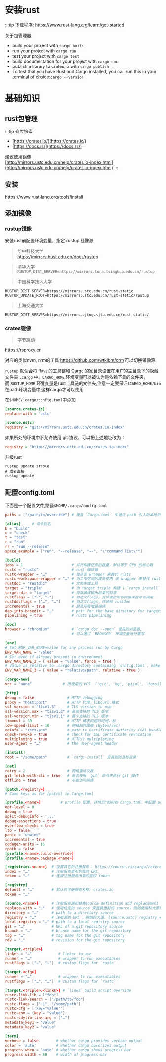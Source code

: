 # 安装rust

:::tip
下载程序: <https://www.rust-lang.org/learn/get-started>

关于包管理器

- build your project with `cargo build`
- run your project with `cargo run`
- test your project with `cargo test`
- build documentation for your project with `cargo doc`
- publish a library to crates.io with `cargo publish`
- To test that you have Rust and Cargo installed, you can run this in your terminal of choice:`cargo --version`

# 基础知识

## rust包管理

:::tip
仓库搜索

- [https://crates.io/](https://crates.io/)
- [https://docs.rs/](https://docs.rs/)

建议使用镜像  
[http://mirrors.ustc.edu.cn/help/crates.io-index.html](http://mirrors.ustc.edu.cn/help/crates.io-index.html)
:::

## 安装

<https://www.rust-lang.org/tools/install>

## 添加镜像

### rustup镜像

安装rust前配置环境变量，指定 rustup 镜像源  

> 华中科技大学  
https://mirrors.hust.edu.cn/docs/rustup


 > 清华大学    
`RUSTUP_DIST_SERVER=https://mirrors.tuna.tsinghua.edu.cn/rustup`

 > 中国科学技术大学  

```shell
RUSTUP_DIST_SERVER=https://mirrors.ustc.edu.cn/rust-static
RUSTUP_UPDATE_ROOT=https://mirrors.ustc.edu.cn/rust-static/rustup
```

 > 上海交通大学  
 
`RUSTUP_DIST_SERVER=https://mirrors.sjtug.sjtu.edu.cn/rust-static/`


### crates镜像


> 字节跳动

 https://rsproxy.cn

 对应的类似nvm, nrm的工具 https://github.com/wtklbm/crm
 可以切换镜像源
 

`rustup` 默认会将 Rust 的工具链和 Cargo 的家目录设置在用户的主目录下的隐藏文件夹 `.cargo` 中。`CARGO_HOME` 环境变量可以被认为是依赖下载的文件夹，而 `RUSTUP_HOME` 环境变量是rust工具链的文件夹,注意一定要保证`$CARGO_HOME/bin`在path环境变量中,这样cargo才可以使用
 
在`$HOME/.cargo/config.toml`中添加

```ini
[source.crates-io]
replace-with = 'ustc'

[source.ustc]
registry = "git://mirrors.ustc.edu.cn/crates.io-index"
```

如果所处的环境中不允许使用 git 协议，可以把上述地址改为：

```ini
registry = "https://mirrors.ustc.edu.cn/crates.io-index"
```

升级rust

```shell
rustup update stable
# 或者直接
rustup update
```

## 配置config.toml

下面是一个配置文件,路径`$HOME/.cargo/config.toml`

```toml
paths = ["/path/to/override"] # 覆盖 `Cargo.toml` 中通过 path 引入的本地依赖

[alias]     # 命令别名
b = "build"
c = "check"
t = "test"
r = "run"
rr = "run --release"
space_example = ["run", "--release", "--", "\"command list\""]

[build]
jobs = 1                      # 并行构建任务的数量，默认等于 CPU 的核心数
rustc = "rustc"               # rust 编译器
rustc-wrapper = "…"           # 使用该 wrapper 来替代 rustc
rustc-workspace-wrapper = "…" # 为工作空间的成员使用 该 wrapper 来替代 rustc
rustdoc = "rustdoc"           # 文档生成工具
target = "triple"             # 为 target triple 构建 ( `cargo install` 会忽略该选项)
target-dir = "target"         # 存放编译输出结果的目录
rustflags = ["…", "…"]        # 自定义flags，会传递给所有的编译器命令调用
rustdocflags = ["…", "…"]     # 自定义flags，传递给 rustdoc
incremental = true            # 是否开启增量编译
dep-info-basedir = "…"        # path for the base directory for targets in depfiles
pipelining = true             # rustc pipelining

[doc]
browser = "chromium"          # `cargo doc --open` 使用的浏览器,
                              # 可以通过 `BROWSER` 环境变量进行重写

[env]
# Set ENV_VAR_NAME=value for any process run by Cargo
ENV_VAR_NAME = "value"
# Set even if already present in environment
ENV_VAR_NAME_2 = { value = "value", force = true }
# Value is relative to .cargo directory containing `config.toml`, make absolute
ENV_VAR_NAME_3 = { value = "relative/path", relative = true }

[cargo-new]
vcs = "none"              # 所使用的 VCS  ('git', 'hg', 'pijul', 'fossil', 'none')

[http]
debug = false               # HTTP debugging
proxy = "host:port"         # HTTP 代理，libcurl 格式
ssl-version = "tlsv1.3"     # TLS version to use
ssl-version.max = "tlsv1.3" # 最高支持的 TLS 版本
ssl-version.min = "tlsv1.1" # 最小支持的 TLS 版本
timeout = 30                # HTTP 请求的超时时间，秒
low-speed-limit = 10        # 网络超时阈值 (bytes/sec)
cainfo = "cert.pem"         # path to Certificate Authority (CA) bundle
check-revoke = true         # check for SSL certificate revocation
multiplexing = true         # HTTP/2 multiplexing
user-agent = "…"            # the user-agent header

[install]
root = "/some/path"         # `cargo install` 安装到的目标目录

[net]
retry = 2                   # 网络重试次数
git-fetch-with-cli = true   # 是否使用 `git` 命令来执行 git 操作
offline = true              # 不能访问网络

[patch.<registry>]
# Same keys as for [patch] in Cargo.toml

[profile.<name>]         # profile 配置，详情见"如何在 Cargo.toml 中配置 profile" : https://course.rs/cargo/reference/profiles.html#profile设置
opt-level = 0
debug = true
split-debuginfo = '...'
debug-assertions = true
overflow-checks = true
lto = false
panic = 'unwind'
incremental = true
codegen-units = 16
rpath = false
[profile.<name>.build-override]
[profile.<name>.package.<name>]

[registries.<name>]  # 设置其它的注册服务： https://course.rs/cargo/reference/specify-deps.html#从其它注册服务引入依赖包
index = "…"          # 注册服务索引列表的 URL
token = "…"          # 连接注册服务所需的鉴权 token

[registry]
default = "…"        # 默认的注册服务名称: crates.io
token = "…"

[source.<name>]      # 注册服务源和替换source definition and replacement
replace-with = "…"   # 使用给定的 source 来替换当前的 source，例如使用科大源来替换crates.io源以提升国内的下载速度：[source.crates-io] replace-with = 'ustc'
directory = "…"      # path to a directory source
registry = "…"       # 注册源的 URL ，例如科大源: [source.ustc] registry = "git://mirrors.ustc.edu.cn/crates.io-index"
local-registry = "…" # path to a local registry source
git = "…"            # URL of a git repository source
branch = "…"         # branch name for the git repository
tag = "…"            # tag name for the git repository
rev = "…"            # revision for the git repository

[target.<triple>]
linker = "…"            # linker to use
runner = "…"            # wrapper to run executables
rustflags = ["…", "…"]  # custom flags for `rustc`

[target.<cfg>]
runner = "…"            # wrapper to run executables
rustflags = ["…", "…"]  # custom flags for `rustc`

[target.<triple>.<links>] # `links` build script override
rustc-link-lib = ["foo"]
rustc-link-search = ["/path/to/foo"]
rustc-flags = ["-L", "/some/path"]
rustc-cfg = ['key="value"']
rustc-env = {key = "value"}
rustc-cdylib-link-arg = ["…"]
metadata_key1 = "value"
metadata_key2 = "value"

[term]
verbose = false        # whether cargo provides verbose output
color = 'auto'         # whether cargo colorizes output
progress.when = 'auto' # whether cargo shows progress bar
progress.width = 80    # width of progress bar
```
